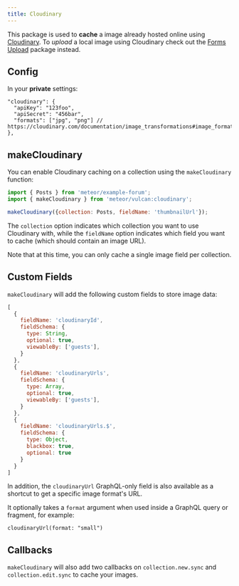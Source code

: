 ```yaml
---
title: Cloudinary
---
```


This package is used to **cache** a image already hosted online using [Cloudinary](http://cloudinary.com). To *upload* a local image using Cloudinary check out the [Forms Upload](/forms-upload.html) package instead. 

## Config

In your **private** settings:

```
"cloudinary": {
  "apiKey": "123foo",
  "apiSecret": "456bar",
  "formats": ["jpg", "png"] // https://cloudinary.com/documentation/image_transformations#image_format_conversion
},
```

## makeCloudinary

You can enable Cloudinary caching on a collection using the `makeCloudinary` function:

```js
import { Posts } from 'meteor/example-forum';
import { makeCloudinary } from 'meteor/vulcan:cloudinary';

makeCloudinary({collection: Posts, fieldName: 'thumbnailUrl'});
```

The `collection` option indicates which collection you want to use Cloudinary with, while the `fieldName` option indicates which field you want to cache (which should contain an image URL). 

Note that at this time, you can only cache a single image field per collection. 

## Custom Fields

`makeCloudinary` will add the following custom fields to store image data:

```js
[
  {
    fieldName: 'cloudinaryId',
    fieldSchema: {
      type: String,
      optional: true,
      viewableBy: ['guests'],
    }
  },
  {
    fieldName: 'cloudinaryUrls',
    fieldSchema: {
      type: Array,
      optional: true,
      viewableBy: ['guests'],
    }
  },
  {
    fieldName: 'cloudinaryUrls.$',
    fieldSchema: {
      type: Object,
      blackbox: true,
      optional: true
    }
  }
]
```

In addition, the `cloudinaryUrl` GraphQL-only field is also available as a shortcut to get a specific image format's URL. 

It optionally takes a `format` argument when used inside a GraphQL query or fragment, for example:

```
cloudinaryUrl(format: "small")
```

## Callbacks

`makeCloudinary` will also add two callbacks on `collection.new.sync` and `collection.edit.sync` to cache your images. 

